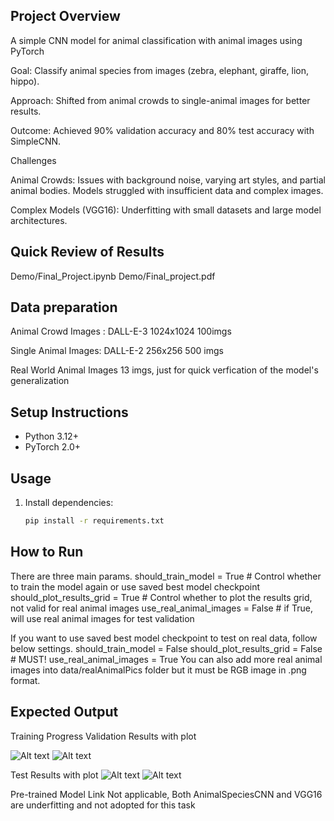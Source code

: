 ## Project Overview
A simple CNN model for animal classification with animal images using PyTorch

Goal: Classify animal species from images (zebra, elephant, giraffe, lion, hippo).

Approach: Shifted from animal crowds to single-animal images for better results.

Outcome: Achieved 90% validation accuracy and 80% test accuracy with SimpleCNN.

Challenges

Animal Crowds:
Issues with background noise, varying art styles, and partial animal bodies.
Models struggled with insufficient data and complex images.

Complex Models (VGG16):
Underfitting with small datasets and large model architectures.

## Quick Review of Results
Demo/Final_Project.ipynb
Demo/Final_project.pdf

## Data preparation
Animal Crowd Images : DALL-E-3 1024x1024 100imgs 

Single Animal Images: DALL-E-2 256x256 500 imgs

Real World Animal Images
13 imgs, just for quick verfication of the model's generalization


## Setup Instructions
- Python 3.12+
- PyTorch 2.0+

## Usage
1. Install dependencies:
   ```bash
   pip install -r requirements.txt

## How to Run
There are three main params.
should_train_model = True # Control whether to train the model again or use saved best model checkpoint
should_plot_results_grid = True # Control whether to plot the results grid, not valid for real animal images
use_real_animal_images = False # if True, will use real animal images for test validation

If you want to use saved best model checkpoint to test on real data, follow below settings.
should_train_model = False
should_plot_results_grid = False # MUST!
use_real_animal_images = True
You can also add more real animal images into data/realAnimalPics folder but it must be RGB image in .png format.

## Expected Output

Training Progress Validation Results with plot

![Alt text](<Screenshot 2024-12-14 at 5.53.28 AM.png>)
![Alt text](results/training_progress.png)

Test Results with plot
![Alt text](<Screenshot 2024-12-14 at 6.42.46 AM.png>)
![Alt text](results/test_results.png)


Pre-trained Model Link
Not applicable, Both AnimalSpeciesCNN and VGG16 are underfitting and not adopted for this task


